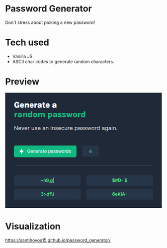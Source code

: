 # Password Generator
Don't stress about picking a new password!

# Tech used
* Vanilla JS
* ASCII char codes to generate random characters.

# Preview

![plot](./assets/preview.png)

# Visualization 
https://santihoyos15.github.io/password_generator/
